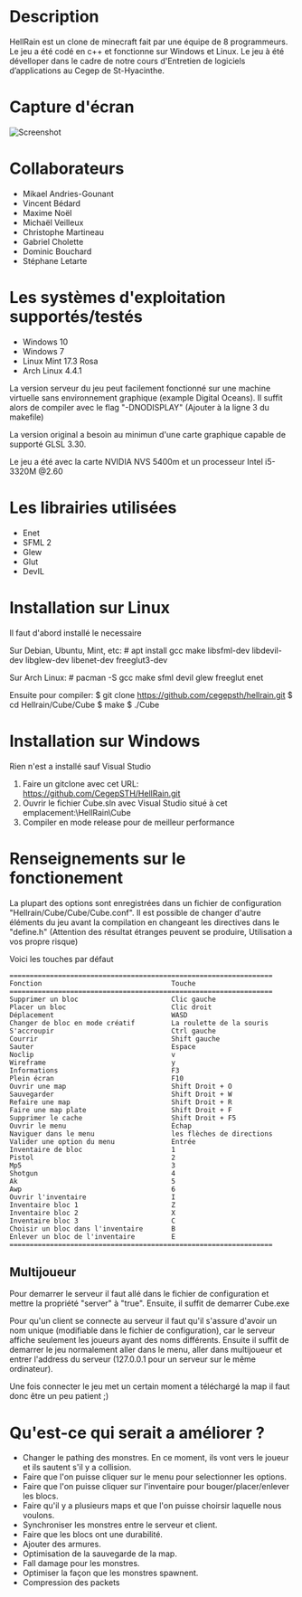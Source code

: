 ﻿#	Description
HellRain est un clone de minecraft fait par une équipe de 8 programmeurs. Le
jeu a été codé en c++ et fonctionne sur Windows et Linux. Le jeu à été
dévelloper dans le cadre de notre cours d'Entretien de logiciels d’applications
au Cegep de St-Hyacinthe.

#	Capture d'écran

![Screenshot](http://i.imgur.com/RLC02Hx.png)

#	Collaborateurs
-	Mikael Andries-Gounant
-	Vincent Bédard
-	Maxime Noël
-	Michaël Veilleux
-	Christophe Martineau
-	Gabriel Cholette
-	Dominic Bouchard
-	Stéphane Letarte

#	Les systèmes d'exploitation supportés/testés
-	Windows 10
-	Windows 7
-	Linux Mint 17.3 Rosa
-	Arch Linux 4.4.1

La version serveur du jeu peut facilement fonctionné sur une machine virtuelle
sans environnement graphique (example Digital Oceans). Il suffit alors de compiler avec le flag
"-DNODISPLAY" (Ajouter à la ligne 3 du makefile)

La version original a besoin au minimun d'une carte graphique capable de
supporté GLSL 3.30.

Le jeu a été avec la carte NVIDIA NVS 5400m et un processeur Intel i5-3320M @2.60

#	Les librairies utilisées
-	Enet
-	SFML 2
-	Glew
-	Glut
-	DevIL

#	Installation sur Linux
Il faut d'abord installé le necessaire

Sur Debian, Ubuntu, Mint, etc:
	# apt install gcc make libsfml-dev libdevil-dev libglew-dev libenet-dev freeglut3-dev

Sur Arch Linux:
	# pacman -S gcc make sfml devil glew freeglut enet

Ensuite pour compiler:
	$ git clone https://github.com/cegepsth/hellrain.git
	$ cd Hellrain/Cube/Cube
	$ make
	$ ./Cube

#	Installation sur Windows
Rien n'est a installé sauf Visual Studio

1.	Faire un gitclone avec cet URL: https://github.com/CegepSTH/HellRain.git
2.	Ouvrir le fichier Cube.sln avec Visual Studio situé à cet emplacement:\HellRain\Cube
3.	Compiler en mode release pour de meilleur performance

#	Renseignements sur le fonctionement
La plupart des options sont enregistrées dans un fichier de configuration
"Hellrain/Cube/Cube/Cube.conf". Il est possible de changer d'autre éléments du
jeu avant la compilation en changeant les directives dans le "define.h"
(Attention des résultat étranges peuvent se produire, Utilisation a vos propre
risque)

Voici les touches par défaut

	=================================================================
	Fonction								Touche
	=================================================================
	Supprimer un bloc			 			Clic gauche
	Placer un bloc			 				Clic droit
	Déplacement			 					WASD
	Changer de bloc en mode créatif			La roulette de la souris
	S'accroupir			 					Ctrl gauche
	Courrir			 						Shift gauche
	Sauter			 						Espace
	Noclip			 						v
	Wireframe			 					y
	Informations		 					F3
	Plein écran			 					F10
	Ouvrir une map		 					Shift Droit + O
	Sauvegarder			 					Shift Droit + W
	Refaire une map		 					Shift Droit + R
	Faire une map plate	 					Shift Droit + F
	Supprimer le cache	 					Shift Droit + F5
	Ouvrir le menu		 					Échap
	Naviguer dans le menu					les flèches de directions
	Valider une option du menu				Entrée
	Inventaire de bloc			 			1
	Pistol			 						2
	Mp5			 							3
	Shotgun			 						4
	Ak			 							5
	Awp 			 						6
	Ouvrir l'inventaire			 			I
	Inventaire bloc 1			 			Z
	Inventaire bloc 2			 			X
	Inventaire bloc 3			 			C
	Choisir un bloc dans l'inventaire	 	B
	Enlever un bloc de l'inventaire			E
	=================================================================

##	Multijoueur
Pour demarrer le serveur il faut allé dans le fichier de configuration et mettre
la propriété "server" à "true". Ensuite, il suffit de demarrer Cube.exe

Pour qu'un client se connecte au serveur il faut qu'il s'assure d'avoir un nom
unique (modifiable dans le fichier de configuration), car le serveur affiche
seulement les joueurs ayant des noms différents. Ensuite il suffit de demarrer
le jeu normalement aller dans le menu, aller dans multijoueur et entrer
l'address du serveur (127.0.0.1 pour un serveur sur le même ordinateur).

Une fois connecter le jeu met un certain moment a téléchargé la map il faut donc
être un peu patient ;)

#	Qu'est-ce qui serait a améliorer ?
-	Changer le pathing des monstres. En ce moment, ils vont vers le joueur et ils sautent s'il y a collision.
-	Faire que l'on puisse cliquer sur le menu pour selectionner les options.
-	Faire que l'on puisse cliquer sur l'inventaire pour bouger/placer/enlever les blocs.
-	Faire qu'il y a plusieurs maps et que l'on puisse choirsir laquelle nous voulons.
-	Synchroniser les monstres entre le serveur et client.
-	Faire que les blocs ont une durabilité.
-	Ajouter des armures.
-	Optimisation de la sauvegarde de la map.
-	Fall damage pour les monstres.
-	Optimiser la façon que les monstres spawnent.
-	Compression des packets
